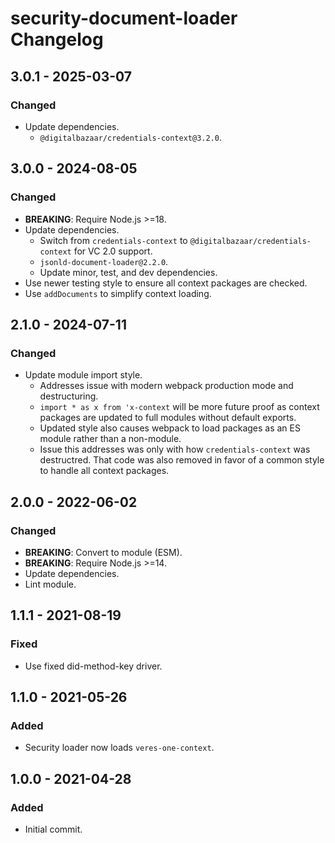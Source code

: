 # security-document-loader Changelog

## 3.0.1 - 2025-03-07

### Changed
- Update dependencies.
  - `@digitalbazaar/credentials-context@3.2.0`.

## 3.0.0 - 2024-08-05

### Changed
- **BREAKING**: Require Node.js >=18.
- Update dependencies.
  - Switch from `credentials-context` to `@digitalbazaar/credentials-context`
    for VC 2.0 support.
  - `jsonld-document-loader@2.2.0`.
  - Update minor, test, and dev dependencies.
- Use newer testing style to ensure all context packages are checked.
- Use `addDocuments` to simplify context loading.

## 2.1.0 - 2024-07-11

### Changed
- Update module import style.
  - Addresses issue with modern webpack production mode and destructuring.
  - `import * as x from 'x-context` will be more future proof as context
    packages are updated to full modules without default exports.
  - Updated style also causes webpack to load packages as an ES module rather
    than a non-module.
  - Issue this addresses was only with how `credentials-context` was
    destructred. That code was also removed in favor of a common style to
    handle all context packages.

## 2.0.0 - 2022-06-02

### Changed
- **BREAKING**: Convert to module (ESM).
- **BREAKING**: Require Node.js >=14.
- Update dependencies.
- Lint module.

## 1.1.1 - 2021-08-19

### Fixed
- Use fixed did-method-key driver.

## 1.1.0 - 2021-05-26

### Added
- Security loader now loads `veres-one-context`.

## 1.0.0 - 2021-04-28

### Added
- Initial commit.
